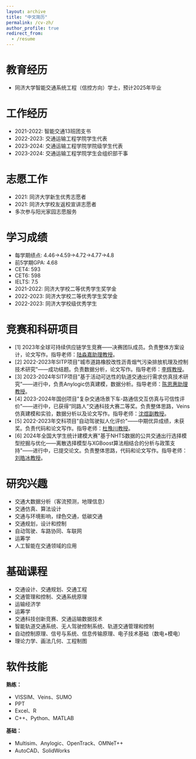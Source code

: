 ```yaml
---
layout: archive
title: "中文简历"
permalink: /cv-zh/
author_profile: true
redirect_from:
  - /resume
---
```




教育经历
======
* 同济大学智能交通系统工程（信控方向）学士，预计2025年毕业

工作经历
======
* 2021-2022: 智能交通13班团支书
* 2022-2023: 交通运输工程学院学生代表
* 2023-2024: 交通运输工程学院学院级学生代表
* 2023-2024: 交通运输工程学院学生会组织部干事

志愿工作
======
* 2021: 同济大学新生优秀志愿者
* 2021: 同济大学校友返校宣讲志愿者
* 多次参与阳光家园志愿服务

学习成绩
======
* 每学期绩点: 4.46->4.59->4.72->4.77->4.8
* 前5学期GPA: 4.68
* CET4: 593
* CET6: 598
* IELTS: 7.5
* 2021-2022: 同济大学校二等优秀学生奖学金
* 2022-2023: 同济大学校二等优秀学生奖学金
* 2022-2023: 同济大学校级优秀学生

竞赛和科研项目
======
* [1] 2023年全球可持续供应链学生竞赛——决赛团队成员。负责整体方案设计，论文写作。指导老师：[陆淼嘉助理教授](https://tjjt.tongji.edu.cn/szdw1/jsml2/ysglgcx1/lmj.htm)。
* [2] 2022-2023年SITP项目"城市道路橡胶改性沥青烟气污染排放机理及控制技术研究"——成功结题。负责数据分析，论文写作。指导老师：[李辉教授](https://cst.tongji.edu.cn/cyfc/xsdtr.htm)。
* [3] 2023-2024年SITP项目"基于活动可达性的轨道交通出行需求仿真技术研究"——进行中，负责Anylogic仿真建模，数据分析。指导老师：[陈恩惠助理教授](https://tjjt.tongji.edu.cn/info/2970/10190.htm)。
* [4] 2023-2024年国创项目"复杂交通场景下车-路通信交互仿真与可信性评价"——进行中，已获得“同路人”交通科技大赛二等奖。负责整体思路，Veins仿真建模和实验，数据分析以及论文写作。指导老师：[沈煜副教授](http://steps.group/pd.jsp?id=3)。
* [5] 2022-2023年交科项目"自动驾驶拟人化评价"——中期优异成绩，未获奖。负责代码和论文写作。指导老师：[杜豫川教授](http://steps.group/pd.jsp?id=1&fromColId=0#_pp=0_489_1)。
* [6] 2024年全国大学生统计建模大赛"基于NHTS数据的公共交通出行选择模型挖掘与优化——离散选择模型与XGBoost算法相结合的分析与政策支持"——进行中，已提交论文。负责整体思路，代码和论文写作。指导老师：[刘皓冰教授](https://tjjt.tongji.edu.cn/szdw1/jsml2/jtgcx1/lhb.htm)。

  
研究兴趣
======
* 交通大数据分析（客流预测，地理信息）
* 交通仿真、算法设计
* 交通与环境影响，绿色交通，低碳交通
* 交通规划，设计和控制
* 自动驾驶、车路协同、车联网
* 运筹学
* 人工智能在交通领域的应用

基础课程
======
* 交通设计、交通规划、交通工程
* 交通管理和控制、交通系统原理
*	运输经济学
*	运筹学
*	交通科技创新竞赛、交通运输数据技术
*	智能轨道交通系统、无人驾驶控制系统、轨道交通管理和控制
*	自动控制原理、信号与系统、信息传输原理、电子技术基础（数电+模电）
*	理论力学、画法几何、工程制图


软件技能
======
**熟练：**
- VISSIM、Veins、SUMO
- PPT
- Excel、R
- C++、Python、MATLAB

**基础：**
- Multisim、Anylogic、OpenTrack、OMNeT++
- AutoCAD、SolidWorks